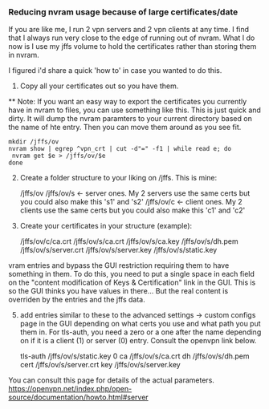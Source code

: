 
### Reducing nvram usage because of large certificates/date
If you are like me, I run 2 vpn servers and 2 vpn clients at any time.  I find that I always run very close to the edge of running out of nvram.  What I do now is I use my jffs volume to hold the certificates rather than storing them in nvram.  

I figured i'd share a quick 'how to' in case you wanted to do this.

1) Copy all your certificates out so you have them.

** Note: If you want an easy way to export the certificates you currently have in nvram to files, you can use something like this.  This is just quick and dirty.  It will dump the nvram paramters to your current directory based on the name of hte entry.  Then you can move them around as you see fit.

    mkdir /jffs/ov
    nvram show | egrep ^vpn_crt | cut -d"=" -f1 | while read e; do   
     nvram get $e > /jffs/ov/$e
    done 

2) Create a folder structure to your liking on /jffs.  This is mine:

     /jffs/ov
     /jffs/ov/s  <- server ones.  My 2 servers use the same certs but you could also make this 's1' and 's2'
     /jffs/ov/c  <- client ones.  My 2 clients use the same certs but you could also make this 'c1' and 'c2'

3) Create your certificates in your structure (example):

    /jffs/ov/c/ca.crt
    /jffs/ov/s/ca.crt
    /jffs/ov/s/ca.key
    /jffs/ov/s/dh.pem
    /jffs/ov/s/server.crt
    /jffs/ov/s/server.key
    /jffs/ov/s/static.key

vram entries and bypass the GUI restriction requiring them to have something in them.  To do this, you need to put a single space in each field on the "content modification of Keys & Certification" link in the GUI. This is so the GUI thinks you have values in there...  But the real content is overriden by the entries and the jffs data.

5) add entries similar to these to the advanced settings -> custom configs page in the GUI depending on what certs you use and what path you put them in.  For tls-auth, you need a zero or a one after the name depending on if it is a client (1) or server (0) entry.  Consult the openvpn link below.

     tls-auth /jffs/ov/s/static.key 0
     ca /jffs/ov/s/ca.crt
     dh /jffs/ov/s/dh.pem
     cert /jffs/ov/s/server.crt
     key /jffs/ov/s/server.key

You can consult this page for details of the actual parameters.
https://openvpn.net/index.php/open-source/documentation/howto.html#server
